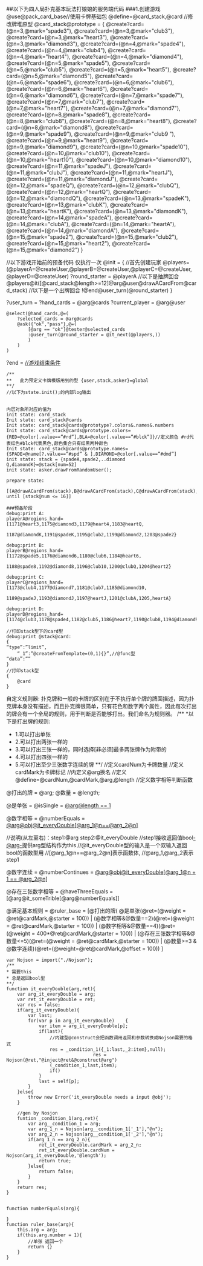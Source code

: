 ##以下为四人局扑克基本玩法打娘娘的服务端代码
###1.创建游戏
@use@pack_card_base//使用卡牌基础包
@define=@card_stack,@card
//修改牌堆原型
@card_stack@prototype = {
	@create?card=(@n=3,@mark="spade3"),
	@create?card=(@n=3,@mark="club3"),
	@create?card=(@n=3,@mark="heart3"),
	@create?card=(@n=3,@mark="diamond3"),
	@create?card=(@n=4,@mark="spade4"),
	@create?card=(@n=4,@mark="club4"),
	@create?card=(@n=4,@mark="heart4"),
	@create?card=(@n=4,@mark="diamond4"),
	@create?card=(@n=5,@mark="spade5"),
	@create?card=(@n=5,@mark="club5"),
	@create?card=(@n=5,@mark="heart5"),
	@create?card=(@n=5,@mark="diamond5"),
	@create?card=(@n=6,@mark="spade6"),
	@create?card=(@n=6,@mark="club6"),
	@create?card=(@n=6,@mark="heart6"),
	@create?card=(@n=6,@mark="diamond6"),
	@create?card=(@n=7,@mark="spade7"),
	@create?card=(@n=7,@mark="club7"),
	@create?card=(@n=7,@mark="heart7"),
	@create?card=(@n=7,@mark="diamond7"),
	@create?card=(@n=8,@mark="spade8"),
	@create?card=(@n=8,@mark="club8"),
	@create?card=(@n=8,@mark="heart8"),
	@create?card=(@n=8,@mark="diamond8"),
	@create?card=(@n=9,@mark="spade9"),
	@create?card=(@n=9,@mark="club9  "),
	@create?card=(@n=9,@mark="heart9"),
	@create?card=(@n=9,@mark="diamond9"),
	@create?card=(@n=10,@mark="spade10"),
	@create?card=(@n=10,@mark="club10"),
	@create?card=(@n=10,@mark="heart10"),
	@create?card=(@n=10,@mark="diamond10"),
	@create?card=(@n=11,@mark="spadeJ"),
	@create?card=(@n=11,@mark="clubJ"),
	@create?card=(@n=11,@mark="heartJ"),
	@create?card=(@n=11,@mark="diamondJ"),
	@create?card=(@n=12,@mark="spadeQ"),
	@create?card=(@n=12,@mark="clubQ"),
	@create?card=(@n=12,@mark="heartQ"),
	@create?card=(@n=12,@mark="diamondQ"),
	@create?card=(@n=13,@mark="spadeK"),
	@create?card=(@n=13,@mark="clubK"),
	@create?card=(@n=13,@mark="heartK"),
	@create?card=(@n=13,@mark="diamondK"),
	@create?card=(@n=14,@mark="spadeA"),
	@create?card=(@n=14,@mark="clubA"),
	@create?card=(@n=14,@mark="heartA"),
	@create?card=(@n=14,@mark="diamondA"),
	@create?card=(@n=15,@mark="spade2"),
	@create?card=(@n=15,@mark="club2"),
	@create?card=(@n=15,@mark="heart2"),
	@create?card=(@n=15,@mark="diamond2")
}

//以下游戏开始前的预备代码 仅执行一次
@init = {
//首先创建玩家
@players=(@playerA=@createUser,@playerB=@createUser,@playerC=@createUser,@playerD=@createUser)
	?round_starter = @playerA
	//以下是抽牌回合
@players@it([@card_stack@length>=12]@arg@user@drawACardFrom@card_stack)
	//以下是一个出牌回合
	!@end@user_turn(@round_starter)
}

?user_turn = 
	?hand_cards = @arg@cards
	?current_player = @arg@user

	@select(@hand_cards,@=(
		?selected_cards = @arg@cards
		@ask({"ok","pass"},@=(
			[@arg == "ok"]@tester@selected_cards
			:@user_turn(@round_starter = @it_next(@players,))
			)
		)
	)
	

?end = 
[
	//游戏结束条件
](@round_starter)
```
/**
**   此为预定义卡牌模版用到的型 {user,stack,asker}=global
**/
//以下为state.init();的内部log输出


内层对象所对应的值为
init state: card_stack
Init state: card_stack@cards
Init state: card_stack@cards@prototype?.colors&.names&.numbers
Init state: card_stack@cards@prototype.colors={RED=@color[.value==”#rd”],BLA=@color[.value==”#blck”]}//定义颜色 #rd代表红色#blck代表黑色,颜色集合只有红黑两种颜色
Init state: card_stack@cards@prototype.names={SPADE=@name[?.value==”#spd” & ],DIAMOND=@color[.value==”#dmd”]
init state: stack = {spadeA,spade2,..diamond Q,diamondK}=@stack[num=52]
init state: asker.drawFromRandomUser();

prepare state:

[(A@drawACardFrom(stack),B@drawACardFrom(stack),C@drawACardFrom(stack),D@drawACardFrom(stack)) until [stack@num <= 16]]

###预备阶段
debug:print A:
playerA@regions_hand= [1171@heart3,1175@diamond3,1179@heart4,1183@heartQ,
					1187@diamondK,1191@spadeK,1195@club2,1199@diamond2,1203@spade2}

debug:print B:
playerB@regions_hand= [1172@spade5,1176@diamond6,1180@club6,1184@heart6,
					1188@spade8,1192@diamond8,1196@club10,1200@clubQ,1204@heart2}

debug:print C:
playerC@regions_hand=[1173@club4,1177@diamond7,1181@club7,1185@diamond10,
					1189@spadeJ,1193@diamondJ,1197@heartJ,1201@clubA,1205,heartA}

debug:print D:
playerD@regions_hand=[1174@club3,1178@spade4,1182@club5,1186@heart7,1190@club8,1194@diamond9,1198@heart10,1202@clubJ,1206@spadeQ}

//打印stack型下的card型
debug:print @stack@card:
{
“type”:”limit”,
	“_1”:”@createFromTemplate=(0,1){}”,//@func型
“data”:””
}
//打印stack型
{
	@card
}
```
自定义规则器:
扑克牌和一般的卡牌的区别在于不执行单个牌的牌面描述，因为扑克牌本身没有描述，而且扑克牌很简单，只有花色和数字两个属性，因此每次打出的牌会有一个全局的规则，用于判断是否能够打出。我们命名为规则器。
/**
*以下是打出牌的规则:
* 1.可以打出单张 
* 2.可以打出两张一样的
* 3.可以打出三张一样的，同时选择[非必须]最多两张牌作为附带的
* 4.可以打出四张一样的
* 5.可以打出至少三张数字连续的牌
**/
//定义cardNum为卡牌数量
//定义cardMark为卡牌标记
//内定义@arg换名
//定义
@define=@cardNum,@cardMark,@arg,@length
//定义数字相等判断函数

@打出的牌 = @arg;
@数量 = @length;

@是单张 = @isSingle = 
[@arg@length == 1](@ret=(@?cardMark=@arg@n,@?cardNum=@arg@length))

@数字相等 = @numberEquals = 
[@arg@obj@it_everyDouble[@arg_1@n==@arg_2@n]](@ret=(@?cardMark=@arg_1@n,@?cardNum=@arg@length))

//说明(从左至右)：step1:@arg step2:@it_everyDouble
//step1接收返回值bool<-@arg->提供arg型结构作为this
//@it_everyDouble型的输入是一个双输入返回bool的函数型用
//[@arg_1@n==@arg_2@n]表示函数体,
//@arg_1,@arg_2表示step1

@数字连续 = @numberContinues = 
[@arg@obj@it_everyDouble[@arg_1@n + 1 == @arg_2@n]](@ret=(@?cardMark=@arg_2@n,@?cardNum=@arg@length))

@存在三张数字相等 = @haveThreeEquals = 
[@arg@it_someTrible[@arg@numberEquals]]

@满足基本规则 = @ruler_base = 
[@打出的牌(
	@是单张(@ret=(@weight = @ret@cardMark,@starter = 100)) |
	(@数字相等&@数量==2)(@ret=(@weight = @ret@cardMark,@starter = 100)) |
	(@数字相等&@数量==4)(@ret=(@weight = 400*@ret@cardMark,@starter = 100)) |
	(@存在三张数字相等&@数量<=5)(@ret=(@weight = @ret@cardMark,@starter = 100)) |
	(@数量>=3 & @数字连续)(@ret=(@weight=@ret@cardMark,@offset = 100))
]

```
var Nojson = import("./Nojson");
/**
* 需要this
* 总是返回bool型
**/
function it_everyDouble(arg,ret){
	var arg_it_everyDouble = arg;
	var ret_it_everyDouble = ret;
	var res = false;
	if(arg_it_everyDouble){
		var last;
		for(var p in arg_it_everyDouble)	{
			var item = arg_it_everyDouble[p];
			if(last){
				//内建型@construct会把函数调用返回和参数转换成Nojson需要的格式
				res = _condition_1({_1:last,_2:item},null);
								res = Nojson(@ret,"@inject@ret&@construct@arg")
				(_condition_1,last,item);
				if()
			}
			last = self[p];
		}
	}else{
		throw new Error('it_everyDouble needs a input @obj');
	}
	
	//gen by Nosjon
	funtion _condition_1(arg,ret){
		var arg__condition_1 = arg;
		var arg_1_n = Nojson(arg__condition_1['_1'],"@n");
		var arg_2_n = Nojson(arg__condition_1['_2'],"@n");
		if(arg_1_n == arg_2_n){
			ret_it_everyDouble.cardMark = arg_2_n;
			ret_it_everyDouble.cardNum = Nojson(arg_it_everyDouble,'@length');
			return true;
		}else{
			return false;
		}
	}
	return res;
}


function numberEquals(arg){
	
}
function ruler_base(arg){
	this.arg = arg;
	if(this.arg.number = 1){
		//单张 返回一个
		return {}
	}
}
```


